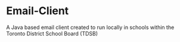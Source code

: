 # Email-Client
A Java based email client created to run locally in schools within the Toronto District School Board (TDSB)

